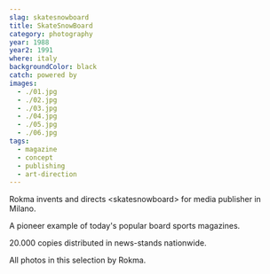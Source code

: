 ```yaml
---
slag: skatesnowboard
title: SkateSnowBoard
category: photography
year: 1988
year2: 1991
where: italy
backgroundColor: black
catch: powered by
images:
  - ./01.jpg
  - ./02.jpg
  - ./03.jpg
  - ./04.jpg
  - ./05.jpg
  - ./06.jpg
tags:
  - magazine
  - concept
  - publishing
  - art-direction
---
```


Rokma invents and directs &lt;skatesnowboard&gt; for media publisher in Milano.

A pioneer example of today's popular board sports magazines.

20.000 copies distributed in news-stands nationwide.

All photos in this selection by Rokma.
